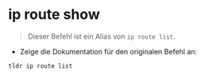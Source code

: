 # ip route show

> Dieser Befehl ist ein Alias von `ip route list`.

- Zeige die Dokumentation für den originalen Befehl an:

`tldr ip route list`
